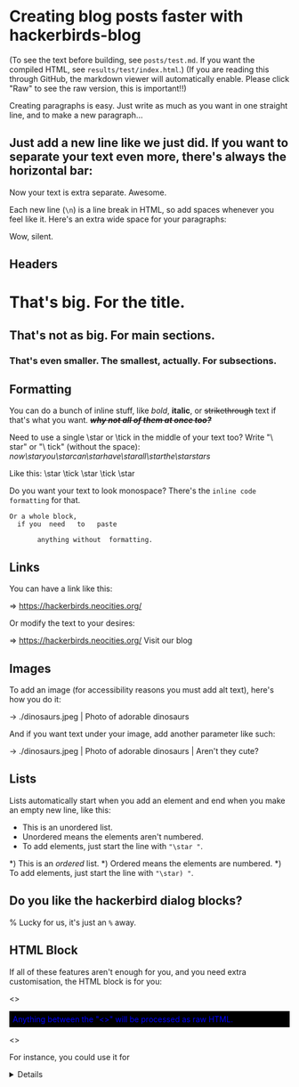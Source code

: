 # Creating blog posts faster with hackerbirds-blog

(To see the text before building, see `posts/test.md`. If you want the compiled HTML, see `results/test/index.html`.)
(If you are reading this through GitHub, the markdown viewer will automatically enable. Please click "Raw" to see the raw version, this is important!!)

Creating paragraphs is easy. Just write as much as you want in one straight line, and to make a new paragraph...

Just add a new line like we just did. If you want to separate your text even more, there's always the horizontal bar:
---
Now your text is extra separate. Awesome.

Each new line (`\n`) is a line break in HTML, so add spaces whenever you feel like it. Here's an extra wide space for your paragraphs:




Wow, silent.

## Headers

# That's big. For the title.
## That's not as big. For main sections.
### That's even smaller. The smallest, actually. For subsections.

## Formatting

You can do a bunch of inline stuff, like *bold*, __italic__, or ~~strikethrough~~ text if that's what you want. __*~~why not all of them at once too?~~*__

Need to use a single \star or \tick in the middle of your text too? Write "\ star" or "\ tick" (without the space): *now\staryou\starcan\starhave\starall\starthe\starstars* 

Like this: \star \tick \star \tick \star

Do you want your text to look monospace? There's the `inline code formatting` for that.

```
Or a whole block,
  if you  need   to   paste

       anything without  formatting.
```

## Links

You can have a link like this:

=> https://hackerbirds.neocities.org/

Or modify the text to your desires:

=> https://hackerbirds.neocities.org/ Visit our blog

## Images

To add an image (for accessibility reasons you must add alt text), here's how you do it:

-> ./dinosaurs.jpeg | Photo of adorable dinosaurs

And if you want text under your image, add another parameter like such:

-> ./dinosaurs.jpeg | Photo of adorable dinosaurs | Aren't they cute?

## Lists

Lists automatically start when you add an element and end when you make an empty new line, like this:

* This is an unordered list.
* Unordered means the elements aren't numbered.
* To add elements, just start the line with `"\star "`.

*) This is an *ordered* list.
*) Ordered means the elements are numbered.
*) To add elements, just start the line with `"\star) "`.

## Do you like the hackerbird dialog blocks?

% Lucky for us, it's just an `%` away.

## HTML Block

If all of these features aren't enough for you, and you need extra customisation, the HTML block is for you:

<>
<p style="color: blue; background-color: black; padding: 6px;">
Anything between the "<>" will be processed as raw HTML.
</p>
<>

For instance, you could use it for <details> as such:

<>
<details>
<summary>Click here to see more stuff!</summary>
Boop! Hello!
</details>
<>

It is far from perfect but we hope you will find our tool convenient.
